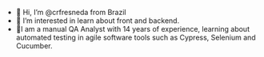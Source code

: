 - 👋 Hi, I’m @crfresneda from Brazil
- 👀 I’m interested in learn about front and backend.
- 🥇I am a manual QA Analyst with 14 years of experience, learning about automated testing in agile software tools such as Cypress, Selenium and Cucumber.

<!---
crfresneda/crfresneda is a ✨ special ✨ repository because its `README.md` (this file) appears on your GitHub profile.
You can click the Preview link to take a look at your changes.
--->
